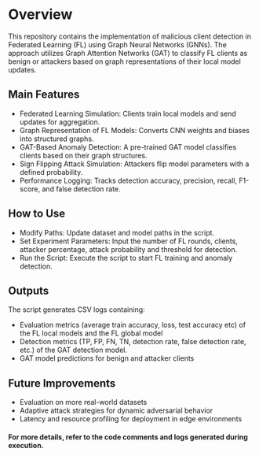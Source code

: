 # Overview
This repository contains the implementation of malicious client detection in Federated Learning (FL) using Graph Neural Networks (GNNs). The approach utilizes Graph Attention Networks (GAT) to classify FL clients as benign or attackers based on graph representations of their local model updates.

## **Main Features**
- Federated Learning Simulation: Clients train local models and send updates for aggregation.
- Graph Representation of FL Models: Converts CNN weights and biases into structured graphs.
- GAT-Based Anomaly Detection: A pre-trained GAT model classifies clients based on their graph structures.
- Sign Flipping Attack Simulation: Attackers flip model parameters with a defined probability.
- Performance Logging: Tracks detection accuracy, precision, recall, F1-score, and false detection rate.
## **How to Use**
- Modify Paths: Update dataset and model paths in the script.
- Set Experiment Parameters: Input the number of FL rounds, clients, attacker percentage, attack probability and threshold for detection.
- Run the Script: Execute the script to start FL training and anomaly detection.
## **Outputs**
The script generates CSV logs containing:

- Evaluation metrics (average train accuracy, loss, test accuracy etc) of the FL local models and the FL global model
- Detection metrics (TP, FP, FN, TN, detection rate, false detection rate, etc.) of the GAT detection model.
- GAT model predictions for benign and attacker clients

## **Future Improvements**
- Evaluation on more real-world datasets
- Adaptive attack strategies for dynamic adversarial behavior
- Latency and resource profiling for deployment in edge environments
#### For more details, refer to the code comments and logs generated during execution.
